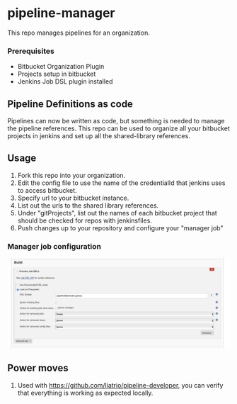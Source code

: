 # pipeline-manager

This repo manages pipelines for an organization.

### Prerequisites
* Bitbucket Organization Plugin
* Projects setup in bitbucket
* Jenkins Job DSL plugin installed

## Pipeline Definitions as code

Pipelines can now be written as code, but something is needed to manage the pipeline references. This repo can be used to organize all your bitbucket projects in jenkins and set up all the shared-library references.

## Usage
1. Fork this repo into your organization.
2. Edit the config file to use the name of the credentialId that jenkins uses to access bitbucket.
3. Specify url to your bitbucket instance.
4. List out the urls to the shared library references.
5. Under "gitProjects", list out the names of each bitbucket project that should be checked for repos with jenkinsfiles.  
6. Push changes up to your repository and configure your "manager job"

### Manager job configuration
![job configuration](images/jobConfiguration.png "job configuration")

## Power moves
1. Used with https://github.com/liatrio/pipeline-developer, you can verify that everything is working as expected locally.
